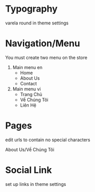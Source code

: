 # Typography

varela round in theme settings

# Navigation/Menu

You must create two menu on the store

1. Main menu en
   - Home
   - About Us
   - Contact
2. Main menu vi
   - Trang Chủ
   - Về Chúng Tôi
   - Liên Hệ

# Pages

edit urls to contain no special characters

About Us/Về Chúng Tôi

# Social Link

set up links in theme settings
